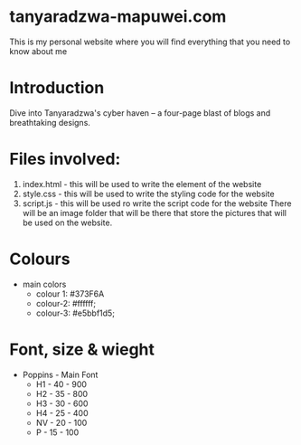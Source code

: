 # tanyaradzwa-mapuwei.com
This is my personal website where you will find everything that you need to know about me
# Introduction 
Dive into Tanyaradzwa's cyber haven – a four-page blast of blogs and breathtaking designs.
# Files involved:
1. index.html - this will be used to write the element of the website
2. style.css  - this will be used to write the styling code for the website
3. script.js  - this will be used ro write the script code for the website
There will be an image folder that will be there that store the pictures that will be used on the website.
# Colours
 - main colors
    - colour 1: #373F6A
    - colour-2: #ffffff;
    - colour-3: #e5bbf1d5;
# Font, size & wieght
 - Poppins - Main Font 
    - H1 - 40 - 900
    - H2 - 35 - 800
    - H3 - 30 - 600
    - H4 - 25 - 400
    - NV - 20 - 100
    - P  - 15 - 100
